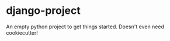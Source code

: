 django-project
==============

An empty python project to get things started. Doesn't even need cookiecutter!
